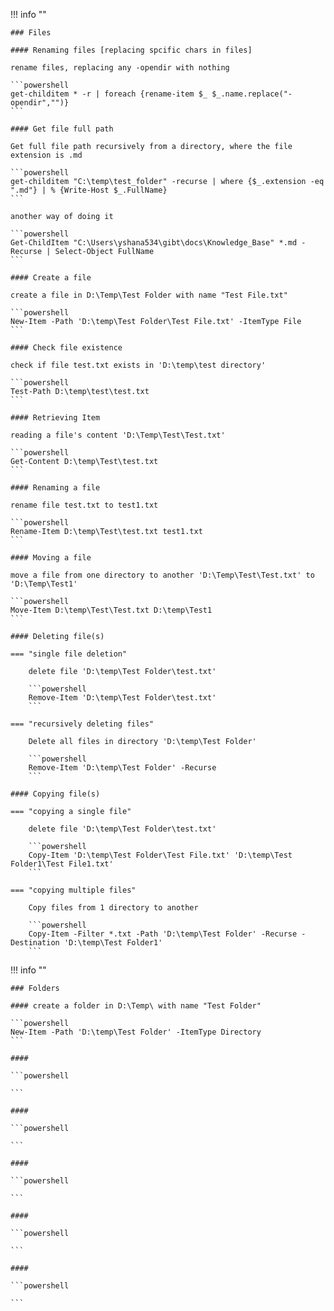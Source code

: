 !!! info ""

    ### Files

    #### Renaming files [replacing spcific chars in files]

    rename files, replacing any -opendir with nothing

    ```powershell
    get-childitem * -r | foreach {rename-item $_ $_.name.replace("-opendir","")}
    ```

    #### Get file full path

    Get full file path recursively from a directory, where the file extension is .md

    ```powershell
    get-childitem "C:\temp\test_folder" -recurse | where {$_.extension -eq ".md"} | % {Write-Host $_.FullName}
    ```

    another way of doing it

    ```powershell
    Get-ChildItem "C:\Users\yshana534\gibt\docs\Knowledge_Base" *.md -Recurse | Select-Object FullName
    ```

    #### Create a file

    create a file in D:\Temp\Test Folder with name "Test File.txt"

    ```powershell
    New-Item -Path 'D:\temp\Test Folder\Test File.txt' -ItemType File
    ```

    #### Check file existence

    check if file test.txt exists in 'D:\temp\test directory'

    ```powershell
    Test-Path D:\temp\test\test.txt
    ```

    #### Retrieving Item

    reading a file's content 'D:\Temp\Test\Test.txt'

    ```powershell
    Get-Content D:\temp\Test\test.txt
    ```

    #### Renaming a file

    rename file test.txt to test1.txt

    ```powershell
    Rename-Item D:\temp\Test\test.txt test1.txt
    ```

    #### Moving a file

    move a file from one directory to another 'D:\Temp\Test\Test.txt' to 'D:\Temp\Test1'

    ```powershell
    Move-Item D:\temp\Test\Test.txt D:\temp\Test1
    ```

    #### Deleting file(s)

    === "single file deletion"

        delete file 'D:\temp\Test Folder\test.txt'

        ```powershell
        Remove-Item 'D:\temp\Test Folder\test.txt'
        ```

    === "recursively deleting files"
        
        Delete all files in directory 'D:\temp\Test Folder'

        ```powershell
        Remove-Item 'D:\temp\Test Folder' -Recurse
        ```

    #### Copying file(s)

    === "copying a single file"

        delete file 'D:\temp\Test Folder\test.txt'

        ```powershell
        Copy-Item 'D:\temp\Test Folder\Test File.txt' 'D:\temp\Test Folder1\Test File1.txt'
        ```

    === "copying multiple files"
        
        Copy files from 1 directory to another

        ```powershell
        Copy-Item -Filter *.txt -Path 'D:\temp\Test Folder' -Recurse -Destination 'D:\temp\Test Folder1'
        ```

!!! info ""

    ### Folders

    #### create a folder in D:\Temp\ with name "Test Folder"

    ```powershell
    New-Item -Path 'D:\temp\Test Folder' -ItemType Directory
    ```

    #### 

    ```powershell

    ```

    #### 

    ```powershell

    ```

    #### 

    ```powershell

    ```

    #### 

    ```powershell

    ```

    #### 

    ```powershell

    ```

